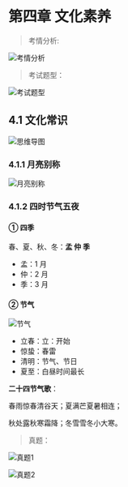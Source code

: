 # 第四章 文化素养

> 考情分析:

![考情分析](https://gitee.com/wugenqiang/PictureBed/raw/master/images/01/20200812164740.png)

> 考试题型：

![考试题型](https://gitee.com/wugenqiang/PictureBed/raw/master/images/01/20200812164937.png)

## 4.1 文化常识

![思维导图](https://gitee.com/wugenqiang/PictureBed/raw/master/images/01/20200812165444.png)

### 4.1.1 月亮别称

![月亮别称](https://gitee.com/wugenqiang/PictureBed/raw/master/images/01/20200812165636.png)

### 4.1.2 四时节气五夜

#### ① 四季

春、夏、秋、冬：**孟 仲 季**

* 孟：1 月 
* 仲：2 月 
* 季：3 月

#### ② 节气

![节气](https://gitee.com/wugenqiang/PictureBed/raw/master/images/01/20200812171838.png)

* 立春：立：开始
* 惊蛰：春雷
* 清明：节气、节日
* 夏至：白昼时间最长



**二十四节气歌**：

春雨惊春清谷天；夏满芒夏暑相连；

秋处露秋寒霜降；冬雪雪冬小大寒。



> 真题：

![真题1](https://gitee.com/wugenqiang/PictureBed/raw/master/images/01/20200812171332.png)

![真题2](https://gitee.com/wugenqiang/PictureBed/raw/master/images/01/20200812171411.png)